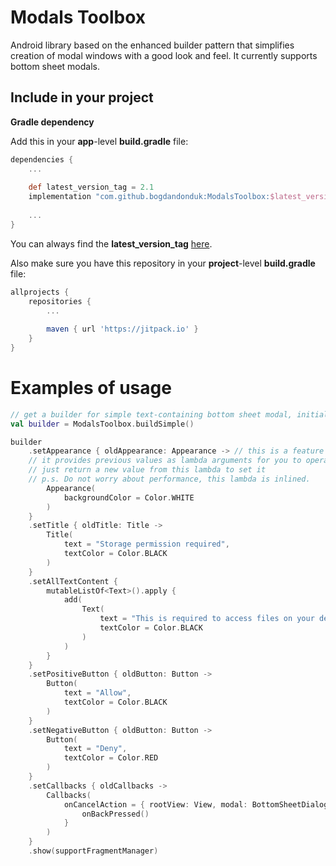 
# Modals Toolbox 
  
  Android library based on the enhanced builder pattern that simplifies creation of modal windows with a good look and feel. It currently supports bottom sheet modals.
  
## Include in your project  
**Gradle dependency**  
  
Add this in your **app**-level **build.gradle** file:  
```groovy  
dependencies {  
	...  
  
	def latest_version_tag = 2.1
	implementation "com.github.bogdandonduk:ModalsToolbox:$latest_version_tag"  
  
	...  
}  
```  
You can always find the **latest_version_tag** [here](https://github.com/bogdandonduk/AppManualToolbox/releases).  
  
Also make sure you have this repository in your **project**-level **build.gradle** file:  
```groovy  
allprojects {  
	repositories {  
		...  
  
		maven { url 'https://jitpack.io' }  
	}  
}  
```  

# Examples of usage
```kotlin 
// get a builder for simple text-containing bottom sheet modal, initialize it and show: 
val builder = ModalsToolbox.buildSimple()

builder
	.setAppearance { oldAppearance: Appearance -> // this is a feature of the enhanced builder pattern,
	// it provides previous values as lambda arguments for you to operate on.
	// just return a new value from this lambda to set it
	// p.s. Do not worry about performance, this lambda is inlined.
		Appearance(
			backgroundColor = Color.WHITE
		)
	}
	.setTitle { oldTitle: Title ->
		Title(
			text = "Storage permission required",
			textColor = Color.BLACK
		)
	}
	.setAllTextContent {
		mutableListOf<Text>().apply {
			add(
				Text(
					text = "This is required to access files on your device",
					textColor = Color.BLACK
				)
			)
		}
	}
	.setPositiveButton { oldButton: Button ->
		Button(
			text = "Allow",
			textColor = Color.BLACK
		)
	}
	.setNegativeButton { oldButton: Button ->
		Button(
			text = "Deny",
			textColor = Color.RED
		)
	}
	.setCallbacks { oldCallbacks ->
		Callbacks(
			onCancelAction = { rootView: View, modal: BottomSheetDialogFragment ->
				onBackPressed()
			}
		)
	}
	.show(supportFragmentManager)
```
